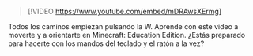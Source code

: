 

> [!VIDEO https://www.youtube.com/embed/mDRAwsXErmg]

Todos los caminos empiezan pulsando la W. Aprende con este video a moverte y a orientarte en Minecraft: Education Edition. ¿Estás preparado para hacerte con los mandos del teclado y el ratón a la vez?